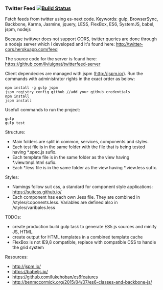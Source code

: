 ### Twitter Feed [![Build Status](https://travis-ci.org/liviuignat/twitterfeed-es6.svg?branch=master)](https://travis-ci.org/liviuignat/twitterfeed-es6)

Fetch feeds from twitter using es-next code. Keywords: gulp, BrowserSync, Backbone, Karma, Jasmine, jquery, LESS, FlexBox, ES6, SystemJS, babel, jspm, nodejs

Because twittwer does not support CORS, twitter queries are done through a nodejs server which I developed and it's found here: http://twitter-cors.herokuapp.com/feed

The source code for the server is found here:
https://github.com/liviuignat/twitterfeed-server

Client dependecies are managed with jspm (http://jspm.io/). Run the commands with administrator rights in the exact order as below:

```
npm install -g gulp jspm
jspm registry config github //add your github credentials
npm install
jspm install
```

Usefull commands to run the project: 

```
gulp
gulp test
```

Structure: 
- Main folders are split in common, services, components and styles.
- Each test file is in the same folder with the file that is being tested having *.spec.js sufix.
- Each template file is in the same folder as the view having *.view.tmpl.html sufix.
- Each *.less file is in the same folder as the view having *.view.less sufix.

Styles:
- Namings follow suit css, a standard for component style applications: https://suitcss.github.io/
- Each component has each own .less file. They are combined in /styles/coponents.less. Variables are defined also in /styles/varibales.less

TODOs:
- create production build gulp task to generate ES5 js sources and minify JS, HTML.
- create output for HTML templates in a combined template cache
- FlexBox is not IE9,8 compatible, replace with compatible CSS to handle the grid system

Resources:
- http://jspm.io/
- https://babeljs.io/
- https://github.com/lukehoban/es6features
- http://benmccormick.org/2015/04/07/es6-classes-and-backbone-js/

